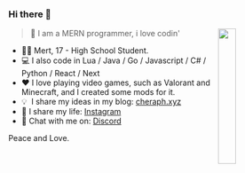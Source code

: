 ### Hi there 👋

<img src="https://user-images.githubusercontent.com/34357771/147701096-0db0d6a2-8f91-473b-8d0e-630dcd6228c9.jpg" style="width: 25%;" align="right">

> 👦 I am a MERN programmer, i love codin'

- 👨‍💻 Mert, 17 - High School Student.
- 💻 I also code in Lua / Java / Go / Javascript / C# / Python / React / Next
- ❤ I love playing video games, such as Valorant and Minecraft, and I created some mods for it.
- 💡 &nbsp;I share my ideas in my blog: [cheraph.xyz](https://cheraph.xyz)
- 🚗 I share my life: [Instagram](https://www.instagram.com/cheraphp)
- 💬 Chat with me on: [Discord](https://discord.gg/oyunlayici)

Peace and Love.


